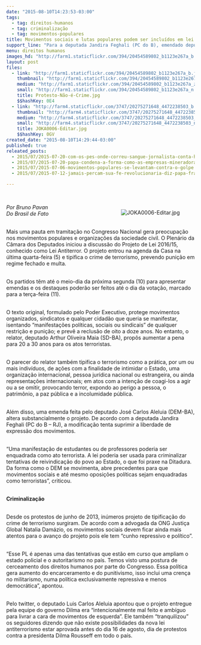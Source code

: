 ```yaml
---
date: "2015-08-10T14:23:53-03:00"
tags:
  - tag: direitos-humanos
  - tag: criminalização
  - tag: movimentos-populares
title: Movimentos sociais e lutas populares podem ser incluídos em lei antiterrorismo
support_line: "Para a deputada Jandira Feghali (PC do B), emendado deputado Luis Carlos Aleluia (DEM-BA) pode “criminalizar tentativas de reivindicação do povo ao Estado, o que foi praxe na ditadura”."
menu: direitos humanos
images_hd: "http://farm1.staticflickr.com/394/20454589802_b1123e267a_b.jpg"
layout: post
files:
  - link: "http://farm1.staticflickr.com/394/20454589802_b1123e267a_b.jpg"
    thumbnail: "http://farm1.staticflickr.com/394/20454589802_b1123e267a_t.jpg"
    medium: "http://farm1.staticflickr.com/394/20454589802_b1123e267a_z.jpg"
    small: "http://farm1.staticflickr.com/394/20454589802_b1123e267a_n.jpg"
    title: Protesto-Não-é-Crime.jpg
    $$hashKey: 0E4
  - link: "http://farm4.staticflickr.com/3747/20275271648_4472238503_b.jpg"
    thumbnail: "http://farm4.staticflickr.com/3747/20275271648_4472238503_t.jpg"
    medium: "http://farm4.staticflickr.com/3747/20275271648_4472238503_z.jpg"
    small: "http://farm4.staticflickr.com/3747/20275271648_4472238503_n.jpg"
    title: JOKA0006-Editar.jpg
    $$hashKey: 0GV
created_date: "2015-08-10T14:29:44-03:00"
published: true
releated_posts:
  - 2015/07/2015-07-20-com-os-pes-onde-correu-sangue-jornalista-conta-historia-de-corumbiara.md
  - 2015/07/2015-07-20-papa-condena-a-forma-como-as-empresas-mineradoras-tratam-a-populacao.md
  - 2015/07/2015-07-06-movimentos-populares-se-levantam-contra-o-golpe.md
  - 2015/07/2015-07-12-jamais-percam-sua-fe-revolucionaria-diz-papa-francisco-aos-movimentos-populares.md

---
```

<p>&nbsp;</p>

<figure class="image" style="float:right"><img alt="JOKA0006-Editar.jpg" src="http://farm4.staticflickr.com/3747/20275271648_4472238503_b.jpg" />
<figcaption></figcaption>
</figure>

<p><em>Por Bruno Pavan<br />
Do Brasil de Fato</em></p>

<p><br />
Mais uma pauta em tramita&ccedil;&atilde;o no Congresso Nacional gera preocupa&ccedil;&atilde;o nos movimentos populares e organiza&ccedil;&otilde;es da sociedade civil. O Plen&aacute;rio da C&acirc;mara dos Deputados iniciou a discuss&atilde;o do Projeto de Lei 2016/15, conhecido como Lei Antiterror. O projeto entrou na agenda da Casa na &uacute;ltima quarta-feira (5) e tipifica o crime de terrorismo, prevendo puni&ccedil;&atilde;o em regime fechado e multa.</p>

<p><br />
Os partidos t&ecirc;m at&eacute; o meio-dia da pr&oacute;xima segunda (10) para apresentar emendas e os destaques poder&atilde;o ser feitos at&eacute; o dia da vota&ccedil;&atilde;o, marcado para a ter&ccedil;a-feira (11).</p>

<p><br />
O texto original, formulado pelo Poder Executivo, protege movimentos organizados, sindicatos e qualquer cidad&atilde;o que queria se manifestar, isentando &ldquo;manifesta&ccedil;&otilde;es pol&iacute;ticas, sociais ou sindicais&rdquo; de qualquer restri&ccedil;&atilde;o e puni&ccedil;&atilde;o; e prev&ecirc; a reclus&atilde;o de oito a doze anos. No entanto, o relator, deputado Arthur Oliveira Maia (SD-BA), prop&ocirc;s aumentar a pena para 20 a 30 anos para os atos terroristas.</p>

<p><br />
O parecer do relator tamb&eacute;m tipifica o terrorismo como a pr&aacute;tica, por um ou mais indiv&iacute;duos, de a&ccedil;&otilde;es com a finalidade de intimidar o Estado, uma organiza&ccedil;&atilde;o internacional, pessoa jur&iacute;dica nacional ou estrangeira, ou ainda representa&ccedil;&otilde;es internacionais; em atos com a inten&ccedil;&atilde;o de coagi-los a agir ou a se omitir, provocando terror, expondo ao perigo a pessoa, o patrim&ocirc;nio, a paz p&uacute;blica e a incolumidade p&uacute;blica.</p>

<p><br />
Al&eacute;m disso, uma emenda feita pelo deputado Jos&eacute; Carlos Aleluia (DEM-BA), altera substancialmente o projeto. De acordo com a deputada Jandira Feghali (PC do B &ndash; RJ), a modifica&ccedil;&atilde;o tenta suprimir a liberdade de express&atilde;o dos movimentos.</p>

<p><br />
&ldquo;Uma manifesta&ccedil;&atilde;o de estudantes ou de professores poderia ser enquadrada como ato terrorista. A lei poderia ser usada para criminalizar tentativas de reivindica&ccedil;&atilde;o do povo ao Estado, o que foi praxe na Ditadura. Da forma como o DEM se movimenta, abre precedentes para que movimentos sociais e at&eacute; mesmo oposi&ccedil;&otilde;es pol&iacute;ticas sejam enquadradas como terroristas&rdquo;, criticou.</p>

<p><br />
<strong>Criminaliza&ccedil;&atilde;o</strong></p>

<p><br />
Desde os protestos de junho de 2013, in&uacute;meros projeto de tipifica&ccedil;&atilde;o do crime de terrorismo surgiram. De acordo com a advogada da ONG Justi&ccedil;a Global Natalia Dam&aacute;zio, os movimentos sociais devem ficar ainda mais atentos para o avan&ccedil;o do projeto pois ele tem &ldquo;cunho repressivo e pol&iacute;tico&rdquo;.</p>

<p><br />
&ldquo;Esse PL &eacute; apenas uma das tentativas que est&atilde;o em curso que ampliam o estado policial e o autoritarismo no pa&iacute;s. Temos visto uma postura de cerceamento dos direitos humanos por parte do Congresso. Essa pol&iacute;tica gera aumento do encarceramento e do punitivismo, isso inclui uma cren&ccedil;a no militarismo, numa pol&iacute;tica exclusivamente repressiva e menos democr&aacute;tica&rdquo;, apontou.</p>

<p><br />
Pelo twitter, o deputado Luis Carlos Aleluia apontou que o projeto entregue pela equipe do governo Dilma era &ldquo;intencionalmente mal feito e amb&iacute;guo para livrar a cara de movimentos de esquerda&rdquo;. Ele tamb&eacute;m &ldquo;tranquilizou&rdquo; os seguidores dizendo que n&atilde;o existe possibilidades da nova lei antiterrorismo estar aprovada antes do dia 16 de agosto, dia de protestos contra a presidenta Dilma Rousseff em todo o pa&iacute;s.</p>
